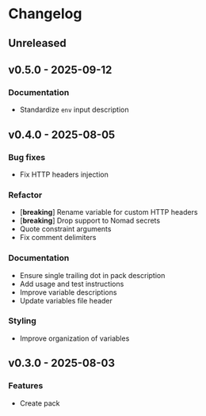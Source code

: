 # Changelog

## Unreleased

## v0.5.0 - 2025-09-12

### Documentation

- Standardize `env` input description

## v0.4.0 - 2025-08-05

### Bug fixes

- Fix HTTP headers injection

### Refactor

- [**breaking**] Rename variable for custom HTTP headers
- [**breaking**] Drop support to Nomad secrets
- Quote constraint arguments
- Fix comment delimiters

### Documentation

- Ensure single trailing dot in pack description
- Add usage and test instructions
- Improve variable descriptions
- Update variables file header

### Styling

- Improve organization of variables

## v0.3.0 - 2025-08-03

### Features

- Create pack
